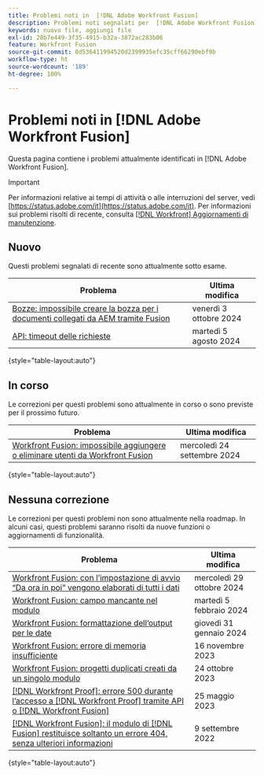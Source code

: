 ```yaml
---
title: Problemi noti in  [!DNL Adobe Workfront Fusion]
description: Problemi noti segnalati per  [!DNL Adobe Workfront Fusion]
keywords: nuovo file, aggiungi file
exl-id: 28b7e449-3f35-4915-b32a-3872ac283b06
feature: Workfront Fusion
source-git-commit: 0d536411994520d2399935efc35cff66290ebf9b
workflow-type: ht
source-wordcount: '189'
ht-degree: 100%

---
```


# Problemi noti in [!DNL Adobe Workfront Fusion]

Questa pagina contiene i problemi attualmente identificati in [!DNL Adobe Workfront Fusion].

>[!IMPORTANT]
>
>Per informazioni relative ai tempi di attività o alle interruzioni del server, vedi [https://status.adobe.com/it](https://status.adobe.com/it). Per informazioni sui problemi risolti di recente, consulta [[!DNL Workfront] Aggiornamenti di manutenzione](../maintenance/current-updates.md).

## Nuovo

Questi problemi segnalati di recente sono attualmente sotto esame.

| **Problema** | **Ultima modifica** |
| -----------------------------------------------------------------| ----------------- |
| [Bozze: impossibile creare la bozza per i documenti collegati da AEM tramite Fusion](known-issues-workfront/wf-proof-linked-aem-fusion-docs-dont-generate.md) | venerdì 3 ottobre 2024 |
| [API: timeout delle richieste](known-issues-workfront/wf-api-request-timing-out.md) | martedì 5 agosto 2024 |

{style="table-layout:auto"}

## In corso

Le correzioni per questi problemi sono attualmente in corso o sono previste per il prossimo futuro.

| **Problema** | **Ultima modifica** |
| -----------------------------------------------------------------| ----------------- |
| [Workfront Fusion: impossibile aggiungere o eliminare utenti da Workfront Fusion](known-issues-workfront-fusion/fusion-cannot-manage-users.md) | mercoledì 24 settembre 2024 |

{style="table-layout:auto"}

## Nessuna correzione

Le correzioni per questi problemi non sono attualmente nella roadmap. In alcuni casi, questi problemi saranno risolti da nuove funzioni o aggiornamenti di funzionalità.

| **Problema** | **Ultima modifica** |
| -----------------------------------------------------------------| ----------------- |
| [Workfront Fusion: con l’impostazione di avvio “Da ora in poi” vengono elaborati di tutti i dati ](known-issues-workfront-fusion/fusion-from-now-on-processing-all-data.md) | mercoledì 29 ottobre 2024 |
| [Workfront Fusion: campo mancante nel modulo](known-issues-workfront-fusion/fusion-field-missing-watch-field.md) | martedì 5 febbraio 2024 |
| [Workfront Fusion: formattazione dell’output per le date](known-issues-workfront-fusion/fusion-output-formatting-for-dates.md) | giovedì 31 gennaio 2024 |
| [Workfront Fusion: errore di memoria insufficiente](known-issues-workfront-fusion/fusion-low-memory-error.md) | 16 novembre 2023 |
| [Workfront Fusion: progetti duplicati creati da un singolo modulo](known-issues-workfront-fusion/fusion-duplicate-projects-created.md) | 24 ottobre 2023 |
| [[!DNL Workfront Proof]: errore 500 durante l’accesso a  [!DNL Workfront Proof]  tramite API o  [!DNL Workfront Fusion]](known-issues-workfront-proof/proof-500-error-getallproofs.md) | 25 maggio 2023 |
| [[!DNL Workfront Fusion]: il modulo di  [!DNL Fusion]  restituisce soltanto un errore 404, senza ulteriori informazioni](known-issues-workfront-fusion/fusion-404-error-no-description.md) | 9 settembre 2022 |

{style="table-layout:auto"}
